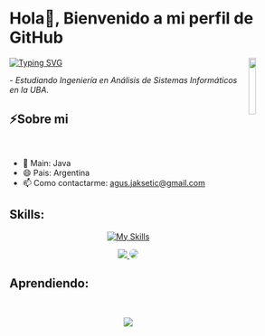 # Hola👋, Bienvenido a mi perfil de GitHub

<a href="https://git.io/typing-svg"><img src="https://readme-typing-svg.herokuapp.com?font=Fira+Code&duration=3000&pause=1000&color=8842F7&center=true&repeat=false&width=435&lines=Mi+nombre+es+Agustin+Jaksetic" alt="Typing SVG" /></a>
<sup>
  <img src="https://media.tenor.com/q-wX4gUsJjgAAAAi/league-of-legends-viktor.gif"  width="16%" align="right" />
</sup>

 <p>- <i>Estudiando Ingeniería en Análisis de Sistemas Informáticos en la UBA.</i></p>

## ⚡Sobre mi
</br>

- 🌱 Main: Java
- 😄 Pais: Argentina
- 📫 Como contactarme: agus.jaksetic@gmail.com
## Skills:

<p align="center">
  <a href="https://skillicons.dev">
    <img src="https://skillicons.dev/icons?i=java,git,mysql,html,css,js,py,idea&perline=4" alt="My Skills" />
  </a>
</p>

<div align="center"> 
<a href="https://www.instagram.com/agusspium/" target="_blank"><img src="https://img.shields.io/badge/-Instagram-%23E4405F?style=for-the-badge&logo=instagram&logoColor=white"</a>
<a href="www.linkedin.com/in/agustin-jaksetic-56907a24a" target="_blank"><img src="https://img.shields.io/badge/-LinkedIn-%230077B5?style=for-the-badge&logo=linkedin&logoColor=white" style="border-radius: 30px" target="_blank"></a> 
 </div>
 
## Aprendiendo:

</br>

<p align="center">
  <a href="https://skillicons.dev">
    <img src="https://skillicons.dev/icons?i=spring,react,docker,ts,dotnet" />
  </a>
</p>
